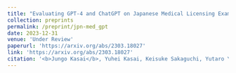 ```yaml
---
title: "Evaluating GPT-4 and ChatGPT on Japanese Medical Licensing Examinations"
collection: preprints
permalink: /preprint/jpn-med_gpt
date: 2023-12-31
venue: 'Under Review'
paperurl: 'https://arxiv.org/abs/2303.18027'
link: 'https://arxiv.org/abs/2303.18027'
citation: '<b>Jungo Kasai</b>, Yuhei Kasai, Keisuke Sakaguchi, Yutaro Yamada, and Dragomir Radev. 2023. &quot;Evaluating GPT-4 and ChatGPT on Japanese Medical Licensing Examinations.&quot; Under review.'
---
```


